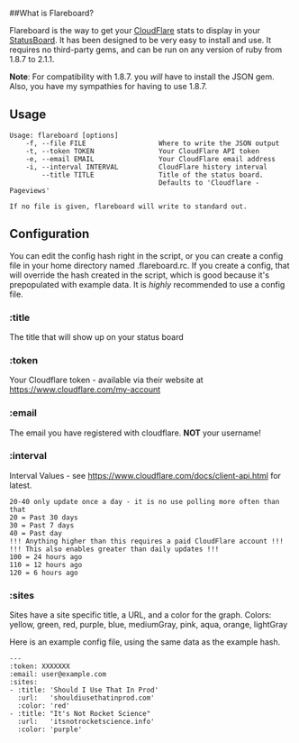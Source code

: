 ##What is Flareboard?

Flareboard is the way to get your [CloudFlare](http://www.cloudflare.com) stats
to display in your [StatusBoard](http://www.panic.com/statusboard). It has been
designed to be very easy to install and use. It requires no third-party gems,
and can be run on any version of ruby from 1.8.7 to 2.1.1.

**Note**: For compatibility with 1.8.7. you *will* have to install the JSON gem.
Also, you have my sympathies for having to use 1.8.7.

## Usage

    Usage: flareboard [options]
        -f, --file FILE                  Where to write the JSON output
        -t, --token TOKEN                Your CloudFlare API token
        -e, --email EMAIL                Your CloudFlare email address
        -i, --interval INTERVAL          CloudFlare history interval
            --title TITLE                Title of the status board.
                                         Defaults to 'Cloudflare - Pageviews'

    If no file is given, flareboard will write to standard out.

## Configuration

You can edit the config hash right in the script, or you can create a config
file in your home directory named .flareboard.rc. If you create a config,
that will override the hash created in the script, which is good because it's
prepopulated with example data. It is *highly* recommended to use a config file.

### :title
The title that will show up on your status board

### :token
Your Cloudflare token - available via their website at
https://www.cloudflare.com/my-account

### :email
The email you have registered with cloudflare. **NOT** your username!

### :interval
Interval Values - see https://www.cloudflare.com/docs/client-api.html for
latest.

    20-40 only update once a day - it is no use polling more often than that
    20 = Past 30 days
    30 = Past 7 days
    40 = Past day
    !!! Anything higher than this requires a paid CloudFlare account !!!
    !!! This also enables greater than daily updates !!!
    100 = 24 hours ago
    110 = 12 hours ago
    120 = 6 hours ago

### :sites
Sites have a site specific title, a URL, and a color for the graph.
Colors: yellow, green, red, purple, blue, mediumGray, pink, aqua, orange, lightGray

Here is an example config file, using the same data as the example hash. 

    ---
    :token: XXXXXXX
    :email: user@example.com
    :sites:
    - :title: 'Should I Use That In Prod'
      :url:   'shouldiusethatinprod.com'
      :color: 'red'
    - :title: "It's Not Rocket Science"
      :url:   'itsnotrocketscience.info'
      :color: 'purple'
